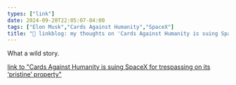 ```yaml
---
types: ["link"]
date: 2024-09-20T22:05:07-04:00
tags: ["Elon Musk","Cards Against Humanity","SpaceX"]
title: "🔗 linkblog: my thoughts on 'Cards Against Humanity is suing SpaceX for trespassing on its ‘pristine’ property'"
---
```

What a wild story.

[link to "Cards Against Humanity is suing SpaceX for trespassing on its ‘pristine’ property"](https://www.theverge.com/2024/9/20/24250269/cards-against-humanity-space-x-lawsuit-cameron-county-texas)
